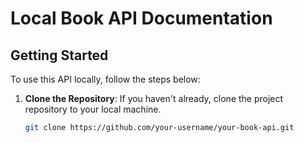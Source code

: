 # Local Book API Documentation


## Getting Started

To use this API locally, follow the steps below:

1. **Clone the Repository**: If you haven't already, clone the project repository to your local machine.

   ```bash
   git clone https://github.com/your-username/your-book-api.git

